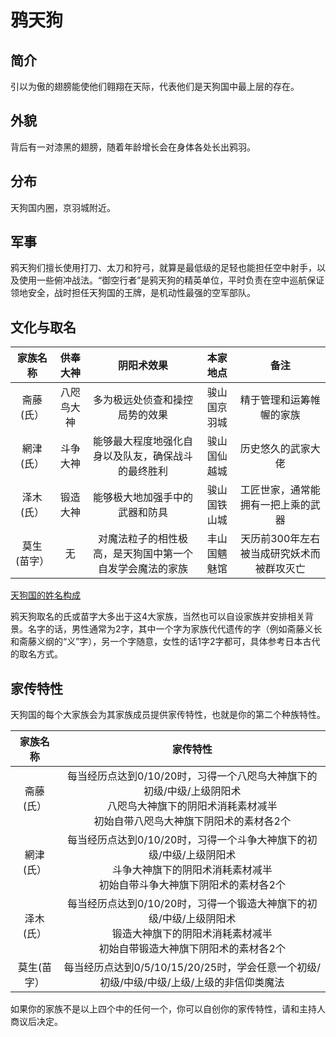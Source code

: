 # 鸦天狗

## 简介

引以为傲的翅膀能使他们翱翔在天际，代表他们是天狗国中最上层的存在。

## 外貌

背后有一对漆黑的翅膀，随着年龄增长会在身体各处长出鸦羽。

## 分布

天狗国内圈，京羽城附近。

## 军事

鸦天狗们擅长使用打刀、太刀和狩弓，就算是最低级的足轻也能担任空中射手，以及使用一些俯冲战法。“御空行者”是鸦天狗的精英单位，平时负责在空中巡航保证领地安全，战时担任天狗国的王牌，是机动性最强的空军部队。

## 文化与取名

家族名称|供奉大神|阴阳术效果|本家地点|备注
:--:|:--:|:--:|:--:|:--:
斋藤(氏）|八咫鸟大神|多为极远处侦查和操控局势的效果|骏山国京羽城|精于管理和运筹帷幄的家族
網津(氏）|斗争大神|能够最大程度地强化自身以及队友，确保战斗的最终胜利|骏山国仙越城|历史悠久的武家大佬
泽木(氏）|锻造大神|能够极大地加强手中的武器和防具|骏山国铁山城|工匠世家，通常能拥有一把上乘的武器
莫生(苗字）|无|对魔法粒子的相性极高，是天狗国中第一个自发学会魔法的家族|丰山国魑魅馆|天历前300年左右被当成研究妖术而被群攻灭亡

<a href="../name" target="_blank">天狗国的姓名构成</a>

鸦天狗取名的氏或苗字大多出于这4大家族，当然也可以自设家族并安排相关背景。名字的话，男性通常为2字，其中一个字为家族代代遗传的字（例如斋藤义长和斋藤义纲的“义”字），另一个字随意，女性的话1字2字都可，具体参考日本古代的取名方式。

## 家传特性

天狗国的每个大家族会为其家族成员提供家传特性，也就是你的第二个种族特性。

家族名称|家传特性
:--:|:--:
斋藤(氏）|每当经历点达到0/10/20时，习得一个八咫鸟大神旗下的初级/中级/上级阴阳术<br>八咫鸟大神旗下的阴阳术消耗素材减半<br>初始自带八咫鸟大神旗下阴阳术的素材各2个
網津(氏）|每当经历点达到0/10/20时，习得一个斗争大神旗下的初级/中级/上级阴阳术<br>斗争大神旗下的阴阳术消耗素材减半<br>初始自带斗争大神旗下阴阳术的素材各2个
泽木(氏）|每当经历点达到0/10/20时，习得一个锻造大神旗下的初级/中级/上级阴阳术<br>锻造大神旗下的阴阳术消耗素材减半<br>初始自带锻造大神旗下阴阳术的素材各2个
莫生(苗字）|每当经历点达到0/5/10/15/20/25时，学会任意一个初级/初级/中级/中级/上级/上级的非信仰类魔法

如果你的家族不是以上四个中的任何一个，你可以自创你的家传特性，请和主持人商议后决定。